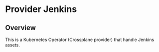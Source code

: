 # Provider Jenkins

## Overview

This is a Kubernetes Operator (Crossplane provider) that handle Jenkins assets.
